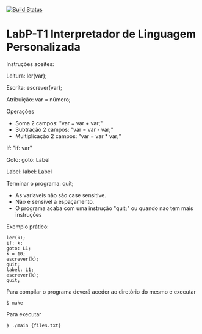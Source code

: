 [![Build Status](https://travis-ci.org/HugoDs21/LabP-T1.svg?branch=master)](https://travis-ci.org/HugoDs21/LabP-T1)

# LabP-T1 Interpretador de Linguagem Personalizada

Instruções aceites:

Leitura: ler(var);

Escrita: escrever(var);

Atribuição: var = número;

Operações
 - Soma 2 campos: "var = var + var;"
 - Subtração 2 campos: "var = var - var;"
 - Multiplicação 2 campos: "var = var * var;"

If: "if: var"

Goto: goto: Label

Label: label: Label

Terminar o programa: quit;


 - As variaveis não são case sensitive.
 - Não é sensivel a espaçamento.
 - O programa acaba com uma instrução "quit;" ou quando nao tem mais instruções

Exemplo prático:

```
ler(k);
if: k;
goto: L1;
k = 10;
escrever(k);
quit;
label: L1;
escrever(k);
quit;
```

Para compilar o programa deverá aceder ao diretório do mesmo e executar

```$ make```

Para executar

```$ ./main {files.txt}```
